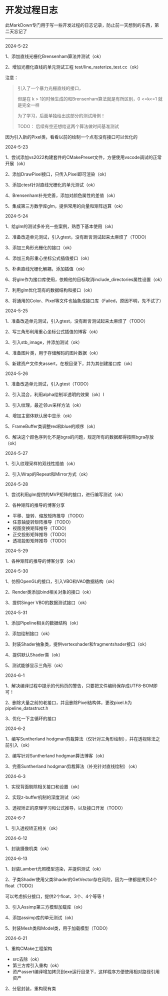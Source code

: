 # 开发过程日志

此MarkDown专门用于写一些开发过程的日志记录，防止前一天想到的东西，第二天忘记了



------------

2024-5-22

1、添加直线光栅化Brensenham算法并测试（ok）

2、增加光栅化直线的单元测试工程 test/line_rasterize_test.cc（ok）

注意：

> 引入了一个暴力光栅直线的接口，
>
> 但是在 k > 1的时候生成的和Brensenham算法就是有所区别，0 <=k<=1 就是完全一样
>
> 为了学习，后面单独给出这部分的测试用例！
>
> TODO： 后续有空还想给这两个算法做时间基准测试

 因为引入新的Pixel类，看看以前的绘制一个点有没有接口可以优化的



2024-5-23

1、尝试添加vs2022构建套件的CMakePreset文件，方便使用vscode调试的正常开展（ok）

2、添加DrawPixel接口，只传入Pixel即可渲染（ok）

3、添加ctest针对直线光栅化的单元测试（ok）

4、Brensenham补充完善，添加对颜色属性的差值（ok）

5、集成第三方数学库glm，提供常用的向量和矩阵运算（ok）



2024-5-24

1、给glm的测试多补充一些案例，熟悉下基本使用（ok）

2、准备改造单元测试，引入gtest，没有断言测试起来太麻烦了（TODO）

3、添加三角形光栅化的接口（ok）

4、添加三角形重心坐标公式插值接口（ok）

5、朴素直线光栅化解耦，添加插值（ok）

6、将glm作为接口库使用，依赖他的目标取消include_directories属性设置（ok）

7、利用glm优化现有的数据结构和接口（ok）

8、将通用的Color、Pixel等文件也抽象成接口库（Failed，原因不明，先不试了）



2024-5-25

1、准备改造单元测试，引入gtest，没有断言测试起来太麻烦了（TODO）

2、写三角形利用重心坐标公式插值的博客（ok）

3、引入stb_image，并添加测试（ok）

4、准备图片类，用于存储解码的图片数据（ok）

5、新建资产文件夹assert，在根目录下，并为其创建接口库（ok）



2024-5-26

1、准备改造单元测试，引入gtest（TODO）

2、引入混合，利用alpha绘制半透明的效果（ok）l

3、引入纹理，最近邻uv采样方法（ok）

4、增加主窗体默认居中显示（ok）

5、FrameBuffer类调整red和blue的顺序（ok）

6、解决这个颜色序列化不是bgra的问题，规定所有的数据都得按照bgra存放（ok）



2024-5-27

1、引入纹理采样的双线性插值（ok）

2、引入Wrap的Repeat和Mirror方式（ok）



2024-5-28

1、尝试利用glm提供的MVP矩阵的接口，进行编写测试（ok）

2、各种矩阵的推导的博客分享

- 平移、旋转、缩放矩阵推导（TODO）
- 任意轴旋转矩阵推导（TODO）
- 视图变换矩阵推导（TODO）
- 正交投影矩阵推导（TODO）
- 透视投影矩阵推导（TODO）



2024-5-29

1、各种矩阵的推导的博客分享（ok）



2024-5-30

1、仿照OpenGL的接口，引入VBO和VAO数据结构（ok）

2、Render类添加bind相关对象的接口（ok）

3、提供Singer VBO的数据测试接口（ok）



2024-5-31

1、添加Pipeline相关的数据结构（ok）

2、添加绘制接口（ok）

3、封装Shader抽象类，提供vertexshader和fragmentshader接口（ok）

4、提供默认Shader类（ok）

5、测试能够显示三角形（ok）



2024-6-1

1、解决编译过程中提示的代码页的警告，只要把文件编码保存成UTF8-BOM即可！

2、删除大量之前的老接口，并且删除Pixel结构体，更改pixel.h为pipeline_datastruct.h

3、优化一下主循环的接口



2024-6-2

1、编写Suntherland hodgman剪裁算法（仅针对三角形绘制），并在透视除法之前引入（ok）

2、编写针对Suntherland hodgman算法博客（ok）

3、完善Suntherland hodgman剪裁算法（补充针对直线绘制）（ok）



2024-6-3

1、实现背面剔除相关接口和设置（ok）

2、实现z-buffer机制的深度测试（ok）

3、透视矫正的原理学习和公式推导，以及接口开发（TODO）



2024-6-7

1、引入透视矫正相关（ok）



2024-6-12

1、封装摄像机类（ok）



2024-6-13

1、封装Lambert光照模型渲染，并提供测试（ok）

2、子类Shader使用父类Shader的GetVector存在风险，因为一律都是拷贝4个float（TODO）

可以考虑拆分接口，提供2个float、3个、4个等等！

3、引入Assimp第三方模型加载库（ok）

4、添加assimp库的单元测试（ok）

5、封装Mesh类和Model类，用于加载模型（TODO）





2024-6-21

1、重构CMake工程架构

- src去除（ok）
- 第三方库引入重构（ok）
- 资产assert编译增加拷贝到exe运行目录下，这样程序方便使用相对路径引用资产

2、分层封装，重构现有类

